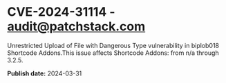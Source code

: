 # CVE-2024-31114 - audit@patchstack.com

Unrestricted Upload of File with Dangerous Type vulnerability in biplob018 Shortcode Addons.This issue affects Shortcode Addons: from n/a through 3.2.5.



**Publish date:** 2024-03-31
